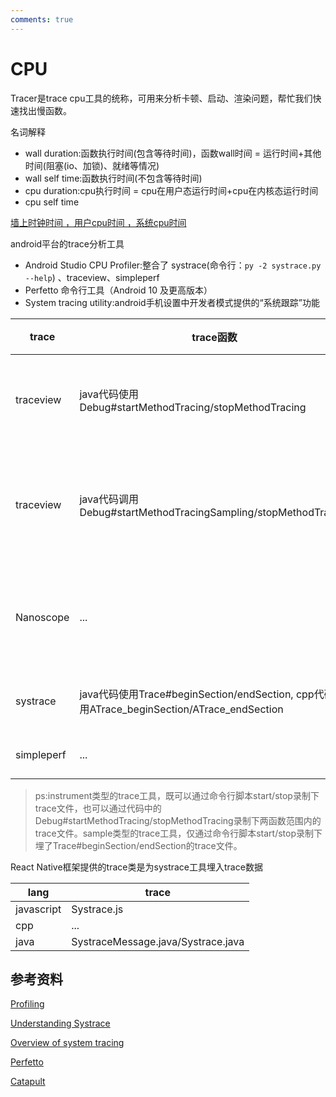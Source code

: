 ```yaml
---
comments: true
---
```


# CPU

Tracer是trace cpu工具的统称，可用来分析卡顿、启动、渲染问题，帮忙我们快速找出慢函数。

名词解释

- wall duration:函数执行时间(包含等待时间)，函数wall时间 = 运行时间+其他时间(阻塞(io、加锁)、就绪等情况)
- wall self time:函数执行时间(不包含等待时间)
- cpu duration:cpu执行时间 = cpu在用户态运行时间+cpu在内核态运行时间
- cpu self time

[墙上时钟时间 ，用户cpu时间 ，系统cpu时间](https://www.cnblogs.com/vinozly/p/5078755.html)

android平台的trace分析工具

- Android Studio CPU Profiler:整合了 systrace(命令行：`py -2 systrace.py --help`) 、traceview、simpleperf
- Perfetto 命令行工具（Android 10 及更高版本）
- System tracing utility:android手机设置中开发者模式提供的“系统跟踪”功能

| trace | trace函数 |类型|图表类型|性能损耗
| --- | --- |--- | ---|---|
| traceview | java代码使用Debug#startMethodTracing/stopMethodTracing |instrument|Call Chart|基于android runtime函数调用的event，性能损耗大
| traceview | java代码调用Debug#startMethodTracingSampling/stopMethodTracing  |sample|Call Chart|traceview提供的sample类型采集trace，性能损耗比instrument小
Nanoscope| ... |instrument|Call Chart|在ArtMethod执行入口和执行结束位置增加埋点代码，性能损耗小
| systrace | java代码使用Trace#beginSection/endSection, cpp代码使用ATrace_beginSection/ATrace_endSection|sample|Call Chart|systrace 封装linux的ftrace，性能损耗小
| simpleperf |... |sample|Frame Chart|部分功能封装systrace |sample|利用 CPU 的性能监控单元（PMU）提供的硬件 perf 事件，性能损耗小

> ps:instrument类型的trace工具，既可以通过命令行脚本start/stop录制下trace文件，也可以通过代码中的Debug#startMethodTracing/stopMethodTracing录制下两函数范围内的trace文件。sample类型的trace工具，仅通过命令行脚本start/stop录制下埋了Trace#beginSection/endSection的trace文件。


React Native框架提供的trace类是为systrace工具埋入trace数据

| lang  |trace    |
| --- | --- |
|  javascript | Systrace.js 
| cpp | ... 
|java|SystraceMessage.java/Systrace.java

## 参考资料
[Profiling](https://reactnative.dev/docs/profiling)

[Understanding Systrace](https://source.android.com/docs/core/tests/debug/systrace)

[Overview of system tracing](https://developer.android.com/topic/performance/tracing/)

[Perfetto](https://perfetto.dev/docs/)

[Catapult](https://chromium.googlesource.com/catapult/+/HEAD/README.md)

